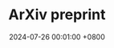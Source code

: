 ---
title:          ArXiv preprint
date:           2024-07-26 00:01:00 +0800

headline: >-
  In this work, we investigate the alignment between brain fMRI responses to concepts and concept representations
  extracted from multiple vision-and-language, language-only, and vision-only models. Our results indicate that 
  vision-and-language models might be better suited to capture the multimodal aspects of concept representations.
  I am very thankful to <a href="https://mdhk.net/" target="_blank">Marianne<a/> for everything I've learnt from her during this project and to <a href="https://sandropezzelle.github.io/" target="_blank">Sandro<a/> and <a href="https://staff.fnwi.uva.nl/r.fernandezrovira/" target="_blank">Raquel<a/>
  for their helpful supervision! 
# cover:          assets/images/covers/cover1.jpg

links:
  Paper: https://arxiv.org/abs/2406.18403
---